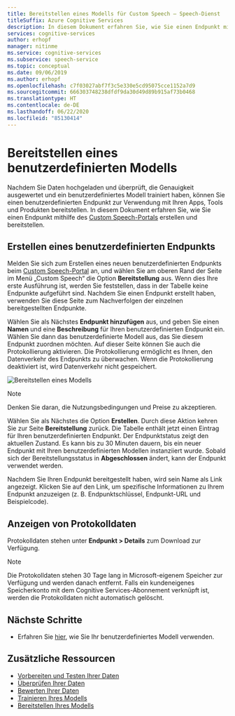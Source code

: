 ```yaml
---
title: Bereitstellen eines Modells für Custom Speech – Speech-Dienst
titleSuffix: Azure Cognitive Services
description: In diesem Dokument erfahren Sie, wie Sie einen Endpunkt mithilfe des Custom Speech-Portals erstellen und bereitstellen.
services: cognitive-services
author: erhopf
manager: nitinme
ms.service: cognitive-services
ms.subservice: speech-service
ms.topic: conceptual
ms.date: 09/06/2019
ms.author: erhopf
ms.openlocfilehash: c7f03027abf7f3c5e330e5cd95075cce1152a7d9
ms.sourcegitcommit: 666303748238dfdf9da30d49d89b915af73b0468
ms.translationtype: HT
ms.contentlocale: de-DE
ms.lasthandoff: 06/22/2020
ms.locfileid: "85130414"
---
```

# <a name="deploy-a-custom-model"></a>Bereitstellen eines benutzerdefinierten Modells

Nachdem Sie Daten hochgeladen und überprüft, die Genauigkeit ausgewertet und ein benutzerdefiniertes Modell trainiert haben, können Sie einen benutzerdefinierten Endpunkt zur Verwendung mit Ihren Apps, Tools und Produkten bereitstellen. In diesem Dokument erfahren Sie, wie Sie einen Endpunkt mithilfe des [Custom Speech-Portals](https://speech.microsoft.com/customspeech) erstellen und bereitstellen.

## <a name="create-a-custom-endpoint"></a>Erstellen eines benutzerdefinierten Endpunkts

Melden Sie sich zum Erstellen eines neuen benutzerdefinierten Endpunkts beim [Custom Speech-Portal](https://speech.microsoft.com/customspeech) an, und wählen Sie am oberen Rand der Seite im Menü „Custom Speech“ die Option **Bereitstellung** aus. Wenn dies Ihre erste Ausführung ist, werden Sie feststellen, dass in der Tabelle keine Endpunkte aufgeführt sind. Nachdem Sie einen Endpunkt erstellt haben, verwenden Sie diese Seite zum Nachverfolgen der einzelnen bereitgestellten Endpunkte.

Wählen Sie als Nächstes **Endpunkt hinzufügen** aus, und geben Sie einen **Namen** und eine **Beschreibung** für Ihren benutzerdefinierten Endpunkt ein. Wählen Sie dann das benutzerdefinierte Modell aus, das Sie diesem Endpunkt zuordnen möchten. Auf dieser Seite können Sie auch die Protokollierung aktivieren. Die Protokollierung ermöglicht es Ihnen, den Datenverkehr des Endpunkts zu überwachen. Wenn die Protokollierung deaktiviert ist, wird Datenverkehr nicht gespeichert.

![Bereitstellen eines Modells](./media/custom-speech/custom-speech-deploy-model.png)

> [!NOTE]
> Denken Sie daran, die Nutzungsbedingungen und Preise zu akzeptieren.

Wählen Sie als Nächstes die Option **Erstellen**. Durch diese Aktion kehren Sie zur Seite **Bereitstellung** zurück. Die Tabelle enthält jetzt einen Eintrag für Ihren benutzerdefinierten Endpunkt. Der Endpunktstatus zeigt den aktuellen Zustand. Es kann bis zu 30 Minuten dauern, bis ein neuer Endpunkt mit Ihren benutzerdefinierten Modellen instanziiert wurde. Sobald sich der Bereitstellungsstatus in **Abgeschlossen** ändert, kann der Endpunkt verwendet werden.

Nachdem Sie Ihren Endpunkt bereitgestellt haben, wird sein Name als Link angezeigt. Klicken Sie auf den Link, um spezifische Informationen zu Ihrem Endpunkt anzuzeigen (z. B. Endpunktschlüssel, Endpunkt-URL und Beispielcode).

## <a name="view-logging-data"></a>Anzeigen von Protokolldaten

Protokolldaten stehen unter **Endpunkt > Details** zum Download zur Verfügung.
> [!NOTE]
>Die Protokolldaten stehen 30 Tage lang in Microsoft-eigenem Speicher zur Verfügung und werden danach entfernt. Falls ein kundeneigenes Speicherkonto mit dem Cognitive Services-Abonnement verknüpft ist, werden die Protokolldaten nicht automatisch gelöscht.

## <a name="next-steps"></a>Nächste Schritte

* Erfahren Sie [hier](how-to-specify-source-language.md), wie Sie Ihr benutzerdefiniertes Modell verwenden.

## <a name="additional-resources"></a>Zusätzliche Ressourcen

* [Vorbereiten und Testen Ihrer Daten](how-to-custom-speech-test-data.md)
* [Überprüfen Ihrer Daten](how-to-custom-speech-inspect-data.md)
* [Bewerten Ihrer Daten](how-to-custom-speech-evaluate-data.md)
* [Trainieren Ihres Modells](how-to-custom-speech-train-model.md)
* [Bereitstellen Ihres Modells](how-to-custom-speech-deploy-model.md)
